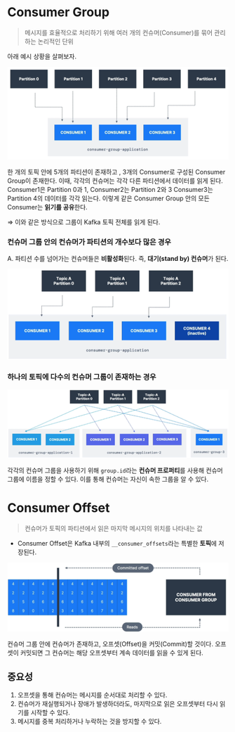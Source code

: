 # Consumer Group

> 메시지를 효율적으로 처리하기 위해 여러 개의 컨슈머(Consumer)를 묶어 관리하는 논리적인 단위
> 

아래 예시 상황을 살펴보자.

![Untitled](./images/kafka09.png)

한 개의 토픽 안에 5개의 파티션이 존재하고 , 3개의 Consumer로 구성된 Consumer Group이 존재한다. 이때, 각각의 컨슈머는 각각 다른 파티션에서 데이터를 읽게 된다. Consumer1은 Partition 0과 1, Consumer2는 Partition 2와 3 Consumer3는 Partition 4의 데이터를 각각 읽는다. 이렇게 같은 Consumer Group 안의 모든 Consumer는 **읽기를 공유**한다.

⇒ 이와 같은 방식으로 그룹이 Kafka 토픽 전체를 읽게 된다.

### 컨슈머 그룹 안의 컨슈머가 파티션의 개수보다 많은 경우

A. 파티션 수를 넘어가는 컨슈머들은 **비활성화**된다. 즉, **대기(stand by) 컨슈머**가 된다.

![Untitled](./images/kafka10.png)

### 하나의 토픽에 다수의 컨슈머 그룹이 존재하는 경우

![Untitled](./images/kafka11.png)

각각의 컨슈머 그룹을 사용하기 위해 `group.id`라는 **컨슈머 프로퍼티**를 사용해 컨슈머 그룹에 이름을 정할 수 있다. 이를 통해 컨슈머는 자신이 속한 그룹을 알 수 있다. 

# Consumer Offset

> 컨슈머가 토픽의 파티션에서 읽은 마지막 메시지의 위치를 나타내는 값
> 
- Consumer Offset은 Kafka 내부의 `__consumer_offsets`라는 특별한 **토픽**에 저장된다.

![Untitled](./images/kafka12.png)

컨슈머 그룹 안에 컨슈머가 존재하고, 오프셋(Offset)을 커밋(Commit)할 것이다. 오프셋이 커밋되면 그 컨슈머는 해당 오프셋부터 계속 데이터를 읽을 수 있게 된다. 

## 중요성

1. 오프셋을 통해 컨슈머는 메시지를 순서대로 처리할 수 있다.
2. 컨슈머가 재실행되거나 장애가 발생하더라도, 마지막으로 읽은 오프셋부터 다시 읽기를 시작할 수 있다.
3. 메시지를 중복 처리하거나 누락하는 것을 방지할 수 있다.
